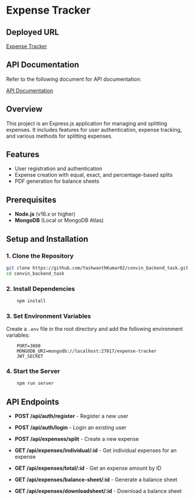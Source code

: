 # Expense Tracker

## Deployed URL

[Expense Tracker](https://convinbackendtask-production.up.railway.app/)

## API Documentation

Refer to the following document for API documentation:

[API Documentation](https://drive.google.com/file/d/168AGg7SbwQfEI19AHpq4zng4UWsWkWHz/view?usp=sharing)

## Overview

This project is an Express.js application for managing and splitting expenses. It includes features for user authentication, expense tracking, and various methods for splitting expenses.

## Features

- User registration and authentication
- Expense creation with equal, exact, and percentage-based splits
- PDF generation for balance sheets

## Prerequisites

- **Node.js** (v16.x or higher)
- **MongoDB** (Local or MongoDB Atlas)

## Setup and Installation

### 1. Clone the Repository

```bash
git clone https://github.com/YashwanthKumar02/convin_backend_task.git
cd convin_backend_task
```

### 2. Install Dependencies
    
```bash
    npm install
```

### 3. Set Environment Variables

Create a `.env` file in the root directory and add the following environment variables:
    
```env
    PORT=3000
    MONGODB_URI=mongodb://localhost:27017/expense-tracker
    JWT_SECRET
```

### 4. Start the Server
    
```bash
    npm run server
```

## API Endpoints

- **POST /api/auth/register** - Register a new user
- **POST /api/auth/login** - Login an existing user

- **POST /api/expenses/split** - Create a new expense
- **GET /api/expenses/individual/:id** - Get individual expenses for an expense
- **GET /api/expenses/total/:id** - Get an expense amount by ID
- **GET /api/expenses/balance-sheet/:id** - Generate a balance sheet
- **GET /api/expenses/downloadsheet/:id** - Download a balance sheet

